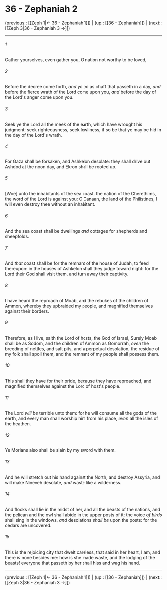 # 36 - Zephaniah 2

(previous:: [[Zeph 1|← 36 - Zephaniah 1]]) | (up:: [[36 - Zephaniah]]) | (next:: [[Zeph 3|36 - Zephaniah 3 →]])

***


###### 1 
Gather yourselves, even gather you, O nation not worthy to be loved, 

###### 2 
Before the decree come forth, _and ye be_ as chaff that passeth in a day, _and_ before the fierce wrath of the Lord come upon you, _and_ before the day of the Lord's anger come upon you. 

###### 3 
Seek ye the Lord all the meek of the earth, which have wrought his judgment: seek righteousness, seek lowliness, if so be that ye may be hid in the day of the Lord's wrath. 

###### 4 
For Gaza shall be forsaken, and Ashkelon desolate: they shall drive out Ashdod at the noon day, and Ekron shall be rooted up. 

###### 5 
[Woe] unto the inhabitants of the sea coast. the nation of the Cherethims, the word of the Lord is against you: O Canaan, the land of the Philistines, I will even destroy thee without an inhabitant. 

###### 6 
And the sea coast shall be dwellings _and_ cottages for shepherds and sheepfolds. 

###### 7 
And _that_ coast shall be for the remnant of the house of Judah, to feed thereupon: in the houses of Ashkelon shall they judge toward night: for the Lord their God shall visit them, and turn away their captivity. 

###### 8 
I have heard the reproach of Moab, and the rebukes of the children of Ammon, whereby they upbraided my people, and magnified themselves against their borders. 

###### 9 
Therefore, as I live, saith the Lord of hosts, the God of Israel, Surely Moab shall be as Sodom, and the children of Ammon as Gomorrah, _even_ the breeding of nettles, and salt pits, and a perpetual desolation, the residue of my folk shall spoil them, and the remnant of my people shall possess them. 

###### 10 
This shall they have for their pride, because they have reproached, and magnified themselves against the Lord of host's people. 

###### 11 
The Lord _will be_ terrible unto them: for he will consume all the gods of the earth, and every man shall worship him from his place, _even_ all the isles of the heathen. 

###### 12 
Ye Morians also shall be slain by my sword with them. 

###### 13 
And he will stretch out his hand against the North, and destroy Assyria, and will make Nineveh desolate, _and_ waste like a wilderness. 

###### 14 
And flocks shall lie in the midst of her, and all the beasts of the nations, and the pelican and the owl shall abide in the upper posts of it: the voice _of birds_ shall sing in the windows, _and_ desolations _shall be_ upon the posts: for the cedars are uncovered. 

###### 15 
This is the rejoicing city that dwelt careless, that said in her heart, I am, and there _is_ none besides me: how is she made waste, and the lodging of the beasts! everyone that passeth by her shall hiss and wag his hand.

***

(previous:: [[Zeph 1|← 36 - Zephaniah 1]]) | (up:: [[36 - Zephaniah]]) | (next:: [[Zeph 3|36 - Zephaniah 3 →]])

